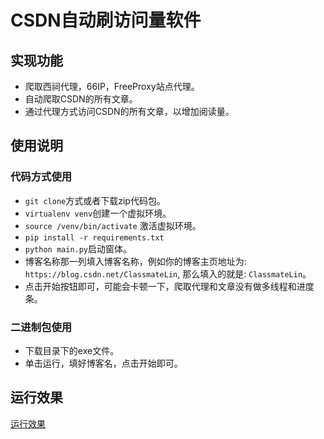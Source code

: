 # CSDN自动刷访问量软件

## 实现功能
- 爬取西祠代理，66IP，FreeProxy站点代理。
- 自动爬取CSDN的所有文章。
- 通过代理方式访问CSDN的所有文章，以增加阅读量。


## 使用说明

### 代码方式使用
- `git clone`方式或者下载zip代码包。
- `virtualenv venv`创建一个虚拟环境。
- `source /venv/bin/activate` 激活虚拟环境。
- `pip install -r requirements.txt`
- `python main.py`启动窗体。
- 博客名称那一列填入博客名称，例如你的博客主页地址为: `https://blog.csdn.net/ClassmateLin`,
那么填入的就是: `ClassmateLin`。
- 点击开始按钮即可，可能会卡顿一下，爬取代理和文章没有做多线程和进度条。

### 二进制包使用

- 下载目录下的exe文件。
- 单击运行，填好博客名，点击开始即可。


## 运行效果

[运行效果](./effect.png)

